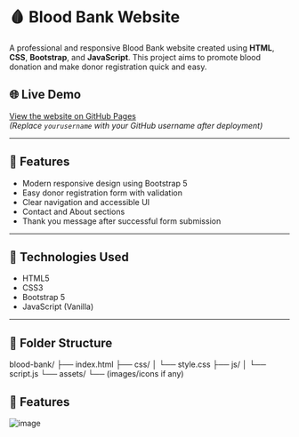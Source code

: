 # 🩸 Blood Bank Website

A professional and responsive Blood Bank website created using **HTML**, **CSS**, **Bootstrap**, and **JavaScript**. This project aims to promote blood donation and make donor registration quick and easy.

## 🌐 Live Demo

[View the website on GitHub Pages](https://yourusername.github.io/blood-bank-website)  
*(Replace `yourusername` with your GitHub username after deployment)*


---

## 📌 Features

- Modern responsive design using Bootstrap 5
- Easy donor registration form with validation
- Clear navigation and accessible UI
- Contact and About sections
- Thank you message after successful form submission

---

## 🚀 Technologies Used

- HTML5
- CSS3
- Bootstrap 5
- JavaScript (Vanilla)

---

## 📂 Folder Structure
blood-bank/
├── index.html
├── css/
│   └── style.css
├── js/
│   └── script.js
└── assets/
    └── (images/icons if any)
## 📌 Features
![image](https://github.com/user-attachments/assets/952c3c81-4546-40c9-9afb-983911c9f1db)


